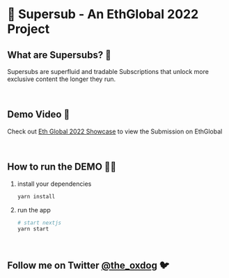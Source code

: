 # 🥪 Supersub - An EthGlobal 2022 Project

## What are Supersubs?  🥪

Supersubs are superfluid and tradable Subscriptions that unlock more exclusive content the longer they run.

<br/>

## Demo Video 🎥

Check out [Eth Global 2022 Showcase](https://ethglobal.com/showcase/supersub-5sqeu) to view the Submission on EthGlobal

<br/>

## How to run the DEMO 🏃‍♀️

1. install your dependencies

   ```bash
   yarn install
   ```

2. run the app

   ```bash
   # start nextjs
   yarn start
   ```

<br/>

## Follow me on Twitter [@the_oxdog](https://twitter.com/the_oxdog) 🐦
